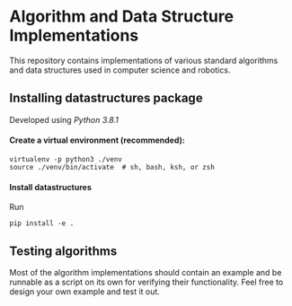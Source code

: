 # Algorithm and Data Structure Implementations

This repository contains implementations of various standard algorithms and data structures used in computer science and robotics.

## Installing datastructures package
Developed using *Python 3.8.1*

#### Create a virtual environment (recommended):
```
virtualenv -p python3 ./venv
source ./venv/bin/activate  # sh, bash, ksh, or zsh
```

#### Install datastructures
Run
```
pip install -e .
```

## Testing algorithms 
Most of the algorithm implementations should contain an example and be runnable as a script on its own for verifying their functionality. Feel free to design your own example and test it out.